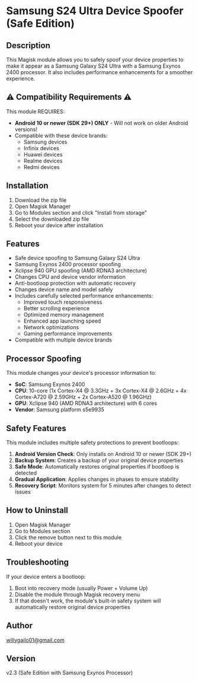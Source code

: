 # Samsung S24 Ultra Device Spoofer (Safe Edition)

## Description
This Magisk module allows you to safely spoof your device properties to make it appear as a Samsung Galaxy S24 Ultra with a Samsung Exynos 2400 processor. It also includes performance enhancements for a smoother experience.

## ⚠️ Compatibility Requirements ⚠️
This module REQUIRES:
- **Android 10 or newer (SDK 29+) ONLY** - Will not work on older Android versions!
- Compatible with these device brands:
  - Samsung devices
  - Infinix devices
  - Huawei devices
  - Realme devices
  - Redmi devices

## Installation
1. Download the zip file
2. Open Magisk Manager
3. Go to Modules section and click "Install from storage"
4. Select the downloaded zip file
5. Reboot your device after installation

## Features
- Safe device spoofing to Samsung Galaxy S24 Ultra
- Samsung Exynos 2400 processor spoofing
- Xclipse 940 GPU spoofing (AMD RDNA3 architecture)
- Changes CPU and device vendor information
- Anti-bootloop protection with automatic recovery
- Changes device name and model safely
- Includes carefully selected performance enhancements:
  - Improved touch responsiveness
  - Better scrolling experience
  - Optimized memory management
  - Enhanced app launching speed
  - Network optimizations
  - Gaming performance improvements
- Compatible with multiple device brands

## Processor Spoofing
This module changes your device's processor information to:
- **SoC**: Samsung Exynos 2400
- **CPU**: 10-core (1x Cortex-X4 @ 3.3GHz + 3x Cortex-X4 @ 2.6GHz + 4x Cortex-A720 @ 2.59GHz + 2x Cortex-A520 @ 1.96GHz)
- **GPU**: Xclipse 940 (AMD RDNA3 architecture) with 6 cores
- **Vendor**: Samsung platform s5e9935

## Safety Features
This module includes multiple safety protections to prevent bootloops:
1. **Android Version Check**: Only installs on Android 10 or newer (SDK 29+)
2. **Backup System**: Creates a backup of your original device properties
3. **Safe Mode**: Automatically restores original properties if bootloop is detected
4. **Gradual Application**: Applies changes in phases to ensure stability
5. **Recovery Script**: Monitors system for 5 minutes after changes to detect issues

## How to Uninstall
1. Open Magisk Manager
2. Go to Modules section
3. Click the remove button next to this module
4. Reboot your device

## Troubleshooting
If your device enters a bootloop:
1. Boot into recovery mode (usually Power + Volume Up)
2. Disable the module through Magisk recovery menu
3. If that doesn't work, the module's built-in safety system will automatically restore original device properties

## Author
willygailo01@gmail.com

## Version
v2.3 (Safe Edition with Samsung Exynos Processor) 
